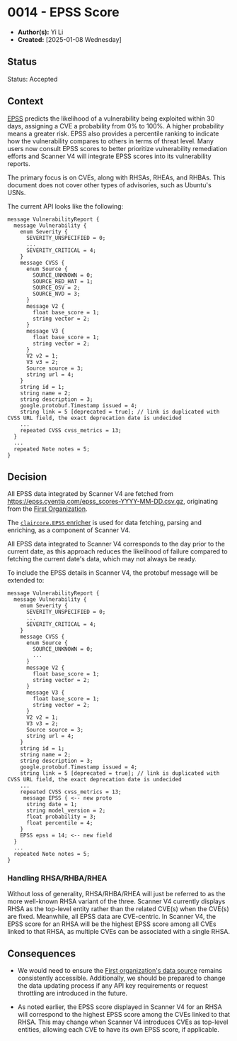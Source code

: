 # 0014 - EPSS Score

- **Author(s):** Yi Li
- **Created:** [2025-01-08 Wednesday]

## Status

Status: Accepted

## Context

[EPSS](https://www.first.org/epss/) predicts the likelihood of a vulnerability being exploited within 30 days, assigning a CVE a probability from 0% to 100%. A higher probability means a greater risk. 
EPSS also provides a percentile ranking to indicate how the vulnerability compares to others in terms of threat level.
Many users now consult EPSS scores to better prioritize vulnerability remediation efforts and Scanner V4 will integrate EPSS scores into its vulnerability reports.

The primary focus is on CVEs, along with RHSAs, RHEAs, and RHBAs. This document does not cover other types of advisories, such as Ubuntu's USNs.

The current API looks like the following:
```
message VulnerabilityReport {
  message Vulnerability {
    enum Severity {
      SEVERITY_UNSPECIFIED = 0;
      ...
      SEVERITY_CRITICAL = 4;
    }
    message CVSS {
      enum Source {
        SOURCE_UNKNOWN = 0;
        SOURCE_RED_HAT = 1;
        SOURCE_OSV = 2;
        SOURCE_NVD = 3;
      }
      message V2 {
        float base_score = 1;
        string vector = 2;
      }
      message V3 {
        float base_score = 1;
        string vector = 2;
      }
      V2 v2 = 1;
      V3 v3 = 2;
      Source source = 3;
      string url = 4;
    }
    string id = 1;
    string name = 2;
    string description = 3;
    google.protobuf.Timestamp issued = 4;
    string link = 5 [deprecated = true]; // link is duplicated with CVSS URL field, the exact deprecation date is undecided
    ...
    repeated CVSS cvss_metrics = 13;
  }
  ...
  repeated Note notes = 5;
}
```

## Decision

All EPSS data integrated by Scanner V4 are fetched from https://epss.cyentia.com/epss_scores-YYYY-MM-DD.csv.gz, originating from the [First Organization](https://www.first.org/epss/api). 

The [`claircore.EPSS` enricher](https://github.com/quay/claircore/blob/main/enricher/epss/epss.go) is used for data fetching, parsing and enriching, as a component of Scanner V4.

All EPSS data integrated to Scanner V4 corresponds to the day prior to the current date, as this approach reduces the likelihood of failure compared to fetching the current date's data, which may not always be ready.

To include the EPSS details in Scanner V4, the protobuf message will be extended to:

```
message VulnerabilityReport {
  message Vulnerability {
    enum Severity {
      SEVERITY_UNSPECIFIED = 0;
      ...
      SEVERITY_CRITICAL = 4;
    }
    message CVSS {
      enum Source {
        SOURCE_UNKNOWN = 0;
        ...
      }
      message V2 {
        float base_score = 1;
        string vector = 2;
      }
      message V3 {
        float base_score = 1;
        string vector = 2;
      }
      V2 v2 = 1;
      V3 v3 = 2;
      Source source = 3;
      string url = 4;
    }
    string id = 1;
    string name = 2;
    string description = 3;
    google.protobuf.Timestamp issued = 4;
    string link = 5 [deprecated = true]; // link is duplicated with CVSS URL field, the exact deprecation date is undecided
    ...
    repeated CVSS cvss_metrics = 13;
     message EPSS { <-- new proto
      string date = 1;
      string model_version = 2;
      float probability = 3;
      float percentile = 4;
    }
    EPSS epss = 14; <-- new field
  }
  ...
  repeated Note notes = 5;
}
```
### Handling RHSA/RHBA/RHEA

Without loss of generality, RHSA/RHBA/RHEA will just be referred to as the more well-known RHSA variant of the three.
Scanner V4 currently displays RHSA as the top-level entity rather than the related CVE(s) when the CVE(s) are fixed. 
Meanwhile, all EPSS data are CVE-centric. In Scanner V4, the EPSS score for an RHSA will be the highest EPSS score among all CVEs linked to that RHSA, as multiple CVEs can be associated with a single RHSA.

## Consequences

* We would need to ensure the [First organization's data source](https://epss.cyentia.com/epss_scores-YYYY-MM-DD.csv.gz) remains consistently accessible. 
Additionally, we should be prepared to change the data updating process if any API key requirements or request throttling are introduced in the future.

* As noted earlier, the EPSS score displayed in Scanner V4 for an RHSA will correspond to the highest EPSS score among the CVEs linked to that RHSA.
This may change when Scanner V4 introduces CVEs as top-level entities, allowing each CVE to have its own EPSS score, if applicable.
